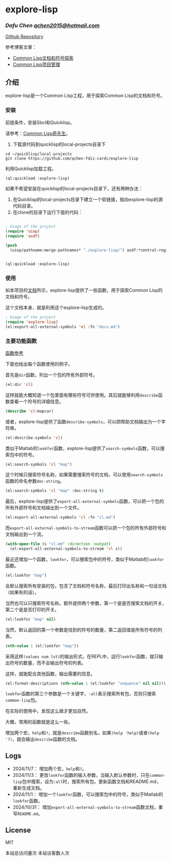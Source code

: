 <script async src="//busuanzi.ibruce.info/busuanzi/2.3/busuanzi.pure.mini.js"></script>
  <meta name="referrer" content="no-referrer-when-downgrade">

# explore-lisp
### _Dafu Chen <qchen2015@hotmail.com>_

[Github Repository](https://github.com/qchen-fdii-cardc/explore-lisp)

参考博客文章：

- [Common Lisp文档和符号探索](https://www.windtunnel.cn/posts/005-explore-lisp/)
- [Common Lisp项目管理](https://www.windtunnel.cn/posts/002-lazy-process/)

## 介绍

explore-lisp是一个Common Lisp工程，用于探索Common Lisp的文档和符号。

### 安装

前提条件，安装Sbcl和Quicklisp。

请参考：[Common Lisp奇先生](https://www.windtunnel.cn/categories/lisp/)。

1. 下载源代码到quicklisp的local-projects目录下
```shell
cd ~/quicklisp/local-projects
git clone https://github.com/qchen-fdii-cardc/explore-lisp
```

利用Quicklisp加载工程。

```lisp
(ql:quickload :explore-lisp)
```

如果不希望安装在quicklisp的local-projects目录下，还有两种办法：

1. 在Quicklisp的local-projects目录下建立一个软链接，指向explore-lisp的源代码目录。
2. 在clone的目录下运行下面的代码：

```lisp

; Usage of the project
(require 'uiop)
(require 'asdf)

(push
  (uiop/pathname:merge-pathnames* "./explore-lisp/") asdf:*central-registry*)


(ql:quickload :explore-lisp)
```

### 使用

如本项目的[文档](docs.md)所示，explore-lisp提供了一些函数，用于探索Common Lisp的文档和符号。

这个文档本身，就是利用这个explore-lisp生成的。

```lisp
; Usage of the project
(require 'explore-lisp)
(el:export-all-external-symbols 'el :fn "docs.md") 
```

### 主要功能函数

[函数参考](docs.md)

下面也给出每个函数使用的例子。

首先是`dir`函数，列出一个包的所有外部符号。

```lisp
(el:dir 'cl)
```

这样就能大概知道一个包里面有哪些符号可供使用。其后就能够利用`describe`函数查看一个符号的详细信息。

```lisp
(describe 'cl:mapcar)
```

或者，explore-lisp提供了函数`describe-symbols`，可以把帮助文档输出为一个字符串。
  
```lisp
(el:describe-symbols 'cl)
```

类似于Matlab的`lookfor`函数，explore-lisp提供了`search-symbols`函数，可以搜索包中的符号。

```lisp
(el:search-symbols 'cl "map")
```

这个时候只搜索符号名称，如果需要搜索符号的文档，可以使用`search-symbols`函数的命名参数`doc-string`。

```lisp
(el:search-symbols 'cl "map" :doc-string t)
```

最后，explore-lisp提供了`export-all-external-symbols`函数，可以把一个包的所有外部符号和文档输出到一个文件。

```lisp
(el:export-all-external-symbols 'cl :fn "cl.md")
```

而`export-all-external-symbols-to-stream`函数可以把一个包的所有外部符号和文档输出到一个流。

```lisp
(with-open-file (s "cl.md" :direction :output)
  (el:export-all-external-symbols-to-stream 'cl s))
```
最近还增加一个函数，`lookfor`，可以搜索包中的符号，类似于Matlab的`lookfor`函数。

```lisp
(el:lookfor "map")
```

会默认搜索所有安装的包，包含了文档和符号名称，最后打印出名称和一句话文档（如果有的话）。

当然也可以只搜索符号名称。额外提供两个参数，第一个是是否搜索文档的开关，第二个是是否打印的开关。

```lisp
(el:lookfor "map" nil)
```

当然，默认返回的第一个参数是找到的符号的数量，第二返回值是所有符号的列表。

```lisp
(nth-value 1 (el:lookfor "map"))
```

采用这样`(values num lst)`的输出形式，在REPL中，运行`lookfor`函数，就只输出符号的数量，而不会输出符号的列表。

这样，就能配合其他函数，输出需要的信息。

```lisp
(el:format-descriptions (nth-value 1 (el:lookfor "sequence" nil nil)))
```

`lookfor`函数的第三个参数是一个关键字，`:all`表示搜索所有包，否则只搜索`common-lisp`包。

在实际的使用中，发现这么做才更加自然。

大概，常用的函数就是这么一些。


增加两个宏，`help`和`?`，就是`describe`函数别名，如果`(help 'help)`或者`(help '?)`，就会输出`describe`函数的文档。

## Logs

- 2024/11/7： 增加两个宏，`help`和`?`。
- 2024/11/3： 更改`lookfor`函数的输入参数，当输入默认参数时，只在`common-lisp`包中搜索，设为`:all`时，搜索所有包，更新函数文档和README.md， 重新生成文档。
- 2024/11/1： 增加一个`lookfor`函数，可以搜索包中的符号，类似于Matlab的`lookfor`函数。
- 2024/10/31： 增加`export-all-external-symbols-to-stream`函数文档，重写`README.md`。
## License

MIT


<div class="busuanzi-footer">
  <span id="busuanzi_container_site_pv">
    本站总访问量<span id="busuanzi_value_site_pv"></span>次
  </span>
  <span id="busuanzi_container_site_uv">
    本站访客数<span id="busuanzi_value_site_uv"></span>人次
  </span>
</div>
